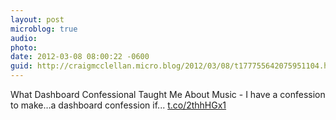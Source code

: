```yaml
---
layout: post
microblog: true
audio: 
photo: 
date: 2012-03-08 08:00:22 -0600
guid: http://craigmcclellan.micro.blog/2012/03/08/t177755642075951104.html
---
```

What Dashboard Confessional Taught Me About Music - I have a confession to make…a dashboard confession if... [t.co/2thhHGx1](http://t.co/2thhHGx1)
